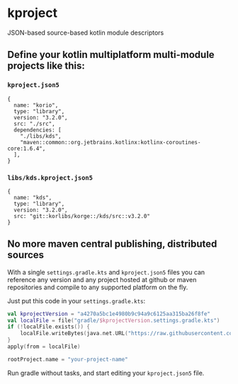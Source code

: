 # kproject

JSON-based source-based kotlin module descriptors

## Define your kotlin multiplatform multi-module projects like this:

### `kproject.json5`

```
{
  name: "korio",
  type: "library",
  version: "3.2.0",
  src: "./src",
  dependencies: [
    "./libs/kds",
    "maven::common::org.jetbrains.kotlinx:kotlinx-coroutines-core:1.6.4",
  ],
}
```

### `libs/kds.kproject.json5`

```
{
  name: "kds",
  type: "library",
  version: "3.2.0",
  src: "git::korlibs/korge::/kds/src::v3.2.0"
}
```

## No more maven central publishing, distributed sources

With a single `settings.gradle.kts` and `kproject.json5`
files you can reference any version and any project hosted at github or maven repositories
and compile to any supported platform on the fly.

Just put this code in your `settings.gradle.kts`:

```kotlin
val kprojectVersion = "a4270a5bc1e4980b9c94a9c6125aa315ba26f8fe"
val localFile = file("gradle/$kprojectVersion.settings.gradle.kts")
if (!localFile.exists()) {
    localFile.writeBytes(java.net.URL("https://raw.githubusercontent.com/korlibs/kproject/$kprojectVersion/settings.gradle.kts").readBytes())
}
apply(from = localFile)

rootProject.name = "your-project-name"
```

Run gradle without tasks, and start editing your `kproject.json5` file.
